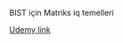 BIST için Matriks iq temelleri

<a href="https://www.udemy.com/course/matriks-iq-algoritmik-trade"> Udemy link </a>